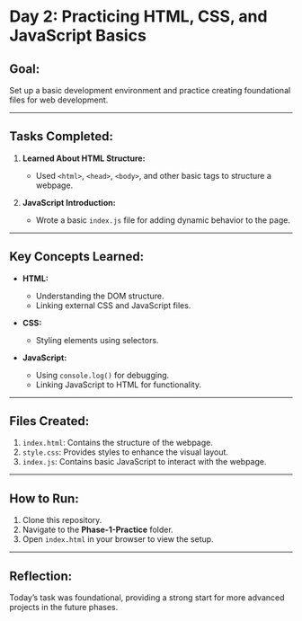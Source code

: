 # Day 2: Practicing HTML, CSS, and JavaScript Basics

## Goal:
Set up a basic development environment and practice creating foundational files for web development.

---

## Tasks Completed:
1. **Learned About HTML Structure:**
   - Used `<html>`, `<head>`, `<body>`, and other basic tags to structure a webpage.

2. **JavaScript Introduction:**
   - Wrote a basic `index.js` file for adding dynamic behavior to the page.

---

## Key Concepts Learned:
- **HTML:**
  - Understanding the DOM structure.
  - Linking external CSS and JavaScript files.

- **CSS:**
  - Styling elements using selectors.

- **JavaScript:**
  - Using `console.log()` for debugging.
  - Linking JavaScript to HTML for functionality.

---

## Files Created:
1. `index.html`: Contains the structure of the webpage.
2. `style.css`: Provides styles to enhance the visual layout.
3. `index.js`: Contains basic JavaScript to interact with the webpage.

---

## How to Run:
1. Clone this repository.
2. Navigate to the **Phase-1-Practice** folder.
3. Open `index.html` in your browser to view the setup.

---

## Reflection:
Today’s task was foundational, providing a strong start for more advanced projects in the future phases.

